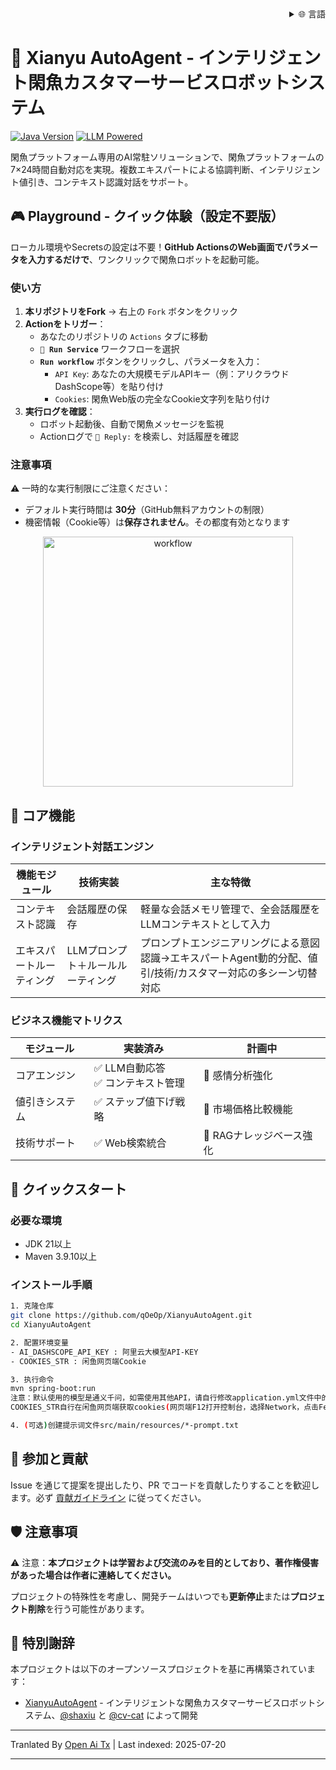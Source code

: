 <div align="right">
  <details>
    <summary >🌐 言語</summary>
    <div>
      <div align="center">
        <a href="https://openaitx.github.io/view.html?user=qOeOp&project=XianyuAutoAgent&lang=en">English</a>
        | <a href="https://openaitx.github.io/view.html?user=qOeOp&project=XianyuAutoAgent&lang=zh-CN">简体中文</a>
        | <a href="https://openaitx.github.io/view.html?user=qOeOp&project=XianyuAutoAgent&lang=zh-TW">繁體中文</a>
        | <a href="https://openaitx.github.io/view.html?user=qOeOp&project=XianyuAutoAgent&lang=ja">日本語</a>
        | <a href="https://openaitx.github.io/view.html?user=qOeOp&project=XianyuAutoAgent&lang=ko">한국어</a>
        | <a href="https://openaitx.github.io/view.html?user=qOeOp&project=XianyuAutoAgent&lang=hi">हिन्दी</a>
        | <a href="https://openaitx.github.io/view.html?user=qOeOp&project=XianyuAutoAgent&lang=th">ไทย</a>
        | <a href="https://openaitx.github.io/view.html?user=qOeOp&project=XianyuAutoAgent&lang=fr">Français</a>
        | <a href="https://openaitx.github.io/view.html?user=qOeOp&project=XianyuAutoAgent&lang=de">Deutsch</a>
        | <a href="https://openaitx.github.io/view.html?user=qOeOp&project=XianyuAutoAgent&lang=es">Español</a>
        | <a href="https://openaitx.github.io/view.html?user=qOeOp&project=XianyuAutoAgent&lang=it">Itapano</a>
        | <a href="https://openaitx.github.io/view.html?user=qOeOp&project=XianyuAutoAgent&lang=ru">Русский</a>
        | <a href="https://openaitx.github.io/view.html?user=qOeOp&project=XianyuAutoAgent&lang=pt">Português</a>
        | <a href="https://openaitx.github.io/view.html?user=qOeOp&project=XianyuAutoAgent&lang=nl">Nederlands</a>
        | <a href="https://openaitx.github.io/view.html?user=qOeOp&project=XianyuAutoAgent&lang=pl">Polski</a>
        | <a href="https://openaitx.github.io/view.html?user=qOeOp&project=XianyuAutoAgent&lang=ar">العربية</a>
        | <a href="https://openaitx.github.io/view.html?user=qOeOp&project=XianyuAutoAgent&lang=fa">فارسی</a>
        | <a href="https://openaitx.github.io/view.html?user=qOeOp&project=XianyuAutoAgent&lang=tr">Türkçe</a>
        | <a href="https://openaitx.github.io/view.html?user=qOeOp&project=XianyuAutoAgent&lang=vi">Tiếng Việt</a>
        | <a href="https://openaitx.github.io/view.html?user=qOeOp&project=XianyuAutoAgent&lang=id">Bahasa Indonesia</a>
      </div>
    </div>
  </details>
</div>

# 🚀 Xianyu AutoAgent - インテリジェント閑魚カスタマーサービスロボットシステム

[![Java Version](https://img.shields.io/badge/java21%2B-blue)](https://www.python.org/) [![LLM Powered](https://img.shields.io/badge/LLM-powered-FF6F61)](https://platform.openai.com/)

閑魚プラットフォーム専用のAI常駐ソリューションで、閑魚プラットフォームの7×24時間自動対応を実現。複数エキスパートによる協調判断、インテリジェント値引き、コンテキスト認識対話をサポート。

## 🎮 Playground - クイック体験（設定不要版）

ローカル環境やSecretsの設定は不要！**GitHub ActionsのWeb画面でパラメータを入力するだけで**、ワンクリックで閑魚ロボットを起動可能。

### 使い方
1. **本リポジトリをFork** → 右上の `Fork` ボタンをクリック
2. **Actionをトリガー**：
   - あなたのリポジトリの `Actions` タブに移動
   - **`🚀 Run Service`** ワークフローを選択
   - **`Run workflow`** ボタンをクリックし、パラメータを入力：
      - `API Key`: あなたの大規模モデルAPIキー（例：アリクラウドDashScope等）を貼り付け
      - `Cookies`: 閑魚Web版の完全なCookie文字列を貼り付け
3. **実行ログを確認**：
   - ロボット起動後、自動で閑魚メッセージを監視
   - Actionログで `🤖 Reply:` を検索し、対話履歴を確認

### 注意事項
⚠️ 一時的な実行制限にご注意ください：
- デフォルト実行時間は **30分**（GitHub無料アカウントの制限）
- 機密情報（Cookie等）は**保存されません**。その都度有効となります

<div align="center">
  <img src="https://raw.githubusercontent.com/qOeOp/XianyuAutoAgent/main/./screenshots/workflow.png" width="400px" alt="workflow">
</div>

## 🌟 コア機能

### インテリジェント対話エンジン
| 機能モジュール | 技術実装              | 主な特徴                                                    |
| -------------- | --------------------- | ----------------------------------------------------------- |
| コンテキスト認識 | 会話履歴の保存         | 軽量な会話メモリ管理で、全会話履歴をLLMコンテキストとして入力 |
| エキスパートルーティング | LLMプロンプト＋ルールルーティング | プロンプトエンジニアリングによる意図認識→エキスパートAgent動的分配、値引/技術/カスタマー対応の多シーン切替対応 |

### ビジネス機能マトリクス
| モジュール   | 実装済み                        | 計画中                       |
| ------------ | ------------------------------ | ------------------------ |
| コアエンジン | ✅ LLM自動応答<br>✅ コンテキスト管理 | 🔄 感情分析強化                 |
| 値引きシステム | ✅ ステップ値下げ戦略               | 🔄 市場価格比較機能               |
| 技術サポート   | ✅ Web検索統合                    | 🔄 RAGナレッジベース強化           |

## 🚴 クイックスタート

### 必要な環境
- JDK 21以上
- Maven 3.9.10以上

### インストール手順

```bash
1. 克隆仓库
git clone https://github.com/qOeOp/XianyuAutoAgent.git
cd XianyuAutoAgent

2. 配置环境变量
- AI_DASHSCOPE_API_KEY : 阿里云大模型API-KEY
- COOKIES_STR : 闲鱼网页端Cookie

3. 执行命令
mvn spring-boot:run
注意：默认使用的模型是通义千问，如需使用其他API，请自行修改application.yml文件中的模型地址和模型名称；
COOKIES_STR自行在闲鱼网页端获取cookies(网页端F12打开控制台，选择Network，点击Fetch/XHR,点击一个请求，查看cookies)

4. (可选)创建提示词文件src/main/resources/*-prompt.txt
```
## 🤝 参加と貢献

Issue を通じて提案を提出したり、PR でコードを貢献したりすることを歓迎します。必ず [貢献ガイドライン](https://contributing.md/) に従ってください。



## 🛡 注意事項

⚠️ 注意：**本プロジェクトは学習および交流のみを目的としており、著作権侵害があった場合は作者に連絡してください。**

プロジェクトの特殊性を考慮し、開発チームはいつでも**更新停止**または**プロジェクト削除**を行う可能性があります。


## 🧸 特別謝辞

本プロジェクトは以下のオープンソースプロジェクトを基に再構築されています：
- [XianyuAutoAgent](https://github.com/shaxiu/XianyuAutoAgent) - インテリジェントな閑魚カスタマーサービスロボットシステム、[@shaxiu](https://github.com/shaxiu) と [@cv-cat](https://github.com/cv-cat) によって開発


---

Tranlated By [Open Ai Tx](https://github.com/OpenAiTx/OpenAiTx) | Last indexed: 2025-07-20

---